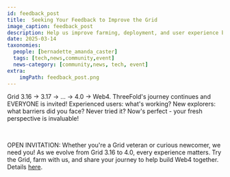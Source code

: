 ```yaml
---
id: feedback_post
title:  Seeking Your Feedback to Improve the Grid
image_caption: feedback_post
description: Help us improve farming, deployment, and user experience by sharing your insights. Your feedback shapes the grid’s future!
date: 2025-03-14
taxonomies:
  people: [bernadette_amanda_caster]
  tags: [tech,news,community,event]
  news-category: [community,news, tech, event]
extra:
    imgPath: feedback_post.png
---
```


Grid 3.16 → 3.17 → ... → 4.0 → Web4. ThreeFold's journey continues and EVERYONE is invited! Experienced users: what's working? New explorers: what barriers did you face? Never tried it? Now's perfect - your fresh perspective is invaluable! 

</br>

OPEN INVITATION: Whether you're a Grid veteran or curious newcomer, we need you! As we evolve from Grid 3.16 to 4.0, every experience matters. Try the Grid, farm with us, and share your journey to help build Web4 together. Details [here](https://bit.ly/3DJNDFb).